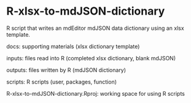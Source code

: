 # R-xlsx-to-mdJSON-dictionary
R script that writes an mdEditor mdJSON data dictionary using an xlsx template.

docs: supporting materials (xlsx dictionary template)

inputs: files read into R (completed xlsx dictionary, blank mdJSON)

outputs: files written by R (mdJSON dictionary)

scripts: R scripts (user, packages, function)

R-xlsx-to-mdJSON-dictionary.Rproj: working space for using R scripts
